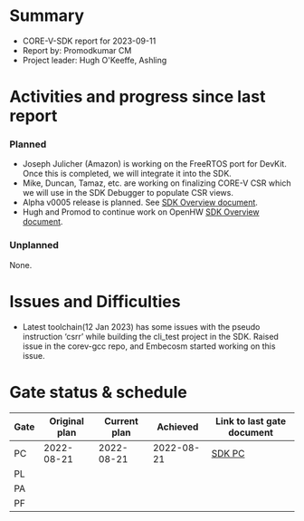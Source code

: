 # Summary

- CORE-V-SDK report for 2023-09-11
- Report by: Promodkumar CM
- Project leader: Hugh O'Keeffe, Ashling


# Activities and progress since last report

### Planned

- Joseph Julicher (Amazon) is working on the FreeRTOS port for DevKit. Once this is completed, we will integrate it into the SDK.
- Mike, Duncan, Tamaz, etc. are working on finalizing CORE-V CSR which we will use in the SDK Debugger to populate CSR views.
- Alpha v0005 release is planned. See [SDK Overview document](https://docs.google.com/document/d/1pdm5ZwH6GKYAabQpQ8HwzvLy4g0O1JPzRHZVA8GHVc4/edit).
- Hugh and Promod to continue work on OpenHW [SDK Overview document](https://docs.google.com/document/d/1pdm5ZwH6GKYAabQpQ8HwzvLy4g0O1JPzRHZVA8GHVc4/edit).

### Unplanned

None.

# Issues and Difficulties

- Latest toolchain(12 Jan 2023) has some issues with the pseudo instruction ‘csrr’ while building the cli_test project in the SDK. Raised issue in the corev-gcc repo, and Embecosm started working on this issue.

# Gate status & schedule

|	Gate	| Original plan	| Current plan	| Achieved  	| Link to last gate document  																		|
|	----	| -------------	| ----------	| ----------	| ----------------------																		|
|	PC	| 2022-08-21	|  2022-08-21	| 2022-08-21	| [SDK PC](https://github.com/openhwgroup/programs/blob/master/Project-Descriptions-and-Plans/SDK/sdk-project-concept.md)	|
|	PL	|		|		|	    		    |																						|
|	PA	|			|		    	|		    	|																						|
|	PF	|			|		    	|		    	|																						|
